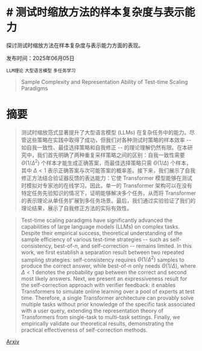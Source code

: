# # **测试时缩放方法的样本复杂度与表示能力**  
探讨测试时缩放方法在样本复杂度与表示能力方面的表现。

发布时间：2025年06月05日

`LLM理论` `大型语言模型` `多任务学习`

> Sample Complexity and Representation Ability of Test-time Scaling Paradigms

# 摘要

> 测试时缩放范式显著提升了大型语言模型 (LLMs) 在复杂任务中的能力。尽管这些策略在实践中取得了成功，但我们对各种测试时策略的样本效率 -- 如自我一致性、最佳选择策略和自我修正 -- 的理论理解仍然有限。在本研究中，我们首先明确了两种重复采样策略之间的区别：自我一致性需要 $Θ(1/Δ^2)$ 个样本才能生成正确答案，而最佳选择策略只需 $Θ(1/Δ)$ 个样本，其中 $Δ < 1$ 表示正确答案与次可能答案的概率差。接下来，我们展示了自我修正方法结合验证器反馈的表达能力：它使 Transformer 模型能够在测试时模拟对专家池的在线学习。因此，单一的 Transformer 架构可以在没有特定任务先验知识的情况下，证明能够解决多个任务，从而将 Transformer 的表示理论从单任务扩展到多任务场景。最后，我们通过实验验证了我们的理论结果，展示了自我修正方法的实际有效性。

> Test-time scaling paradigms have significantly advanced the capabilities of large language models (LLMs) on complex tasks. Despite their empirical success, theoretical understanding of the sample efficiency of various test-time strategies -- such as self-consistency, best-of-$n$, and self-correction -- remains limited. In this work, we first establish a separation result between two repeated sampling strategies: self-consistency requires $Θ(1/Δ^2)$ samples to produce the correct answer, while best-of-$n$ only needs $Θ(1/Δ)$, where $Δ< 1$ denotes the probability gap between the correct and second most likely answers. Next, we present an expressiveness result for the self-correction approach with verifier feedback: it enables Transformers to simulate online learning over a pool of experts at test time. Therefore, a single Transformer architecture can provably solve multiple tasks without prior knowledge of the specific task associated with a user query, extending the representation theory of Transformers from single-task to multi-task settings. Finally, we empirically validate our theoretical results, demonstrating the practical effectiveness of self-correction methods.

[Arxiv](https://arxiv.org/abs/2506.05295)
